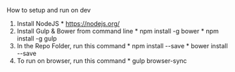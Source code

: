 How to setup and run on dev

1. Install NodeJS
       * https://nodejs.org/
1. Install Gulp & Bower from command line
       * npm install -g bower
       * npm install -g gulp
1. In the Repo Folder, run this command
       * npm install --save
       * bower install --save
1. To run on browser, run this command
       * gulp browser-sync